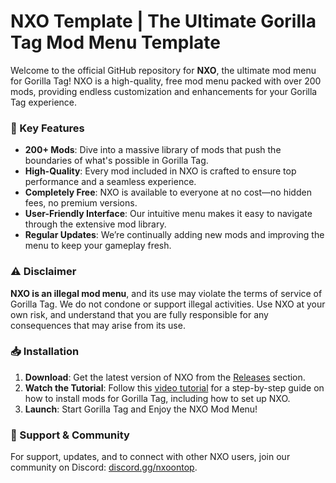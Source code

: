 # NXO Template | The Ultimate Gorilla Tag Mod Menu Template

Welcome to the official GitHub repository for **NXO**, the ultimate mod menu for Gorilla Tag! NXO is a high-quality, free mod menu packed with over 200 mods, providing endless customization and enhancements for your Gorilla Tag experience.

### 🚀 Key Features

- **200+ Mods**: Dive into a massive library of mods that push the boundaries of what's possible in Gorilla Tag.
- **High-Quality**: Every mod included in NXO is crafted to ensure top performance and a seamless experience.
- **Completely Free**: NXO is available to everyone at no cost—no hidden fees, no premium versions.
- **User-Friendly Interface**: Our intuitive menu makes it easy to navigate through the extensive mod library.
- **Regular Updates**: We’re continually adding new mods and improving the menu to keep your gameplay fresh.

### ⚠️ Disclaimer

**NXO is an illegal mod menu**, and its use may violate the terms of service of Gorilla Tag. We do not condone or support illegal activities. Use NXO at your own risk, and understand that you are fully responsible for any consequences that may arise from its use.

### 📥 Installation

1. **Download**: Get the latest version of NXO from the [Releases](https://github.com/NuggetGT/NXO-Mod-Panel/releases) section.
2. **Watch the Tutorial**: Follow this [video tutorial](https://www.youtube.com/watch?v=G08beJqlOHU) for a step-by-step guide on how to install mods for Gorilla Tag, including how to set up NXO.
3. **Launch**: Start Gorilla Tag and Enjoy the NXO Mod Menu!

### 💬 Support & Community

For support, updates, and to connect with other NXO users, join our community on Discord: [discord.gg/nxoontop](https://discord.gg/nxoontop).
